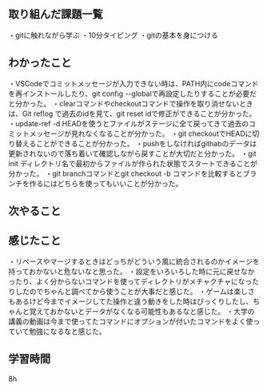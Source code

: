 ## 取り組んだ課題一覧
・gitに触れながら学ぶ
・10分タイピング
・gitの基本を身につける

## わかったこと
・VSCodeでコミットメッセージが入力できない時は、PATH内にcodeコマンドを再インストールしたり、git config --globalで再設定したりすることが必要だと分かった。
・clearコマンドやcheckoutコマンドで操作を取り消せないときは、Git reflog で過去のidを見て、git reset idで修正ができることが分かった。
・update-ref -d HEADを使うとファイルがステージに全て戻ってきて過去のコミットメッセージが見れなくなることが分かった。
・git checkoutでHEADに切り替えることができることが分かった。
・pushをしなければgithabのデータは更新されないので落ち着いて確認しながら戻すことが大切だと分かった。
・git init ディレクトリ名で最初からファイルが作られた状態でスタートできることが分かった。
・git branchコマンドとgit checkout -b コマンドを比較するとブランチを作るにはどちらを使ってもいいことが分かった。
## 次やること

## 感じたこと
・リベースやマージするときはどっちがどういう風に統合されるのかイメージを持っておかないと危ないなと思った。
・設定をいろいろした時に元に戻せなかったり、よく分からないコマンドを使ってディレクトリがメチャクチャになったりしたのでちゃんと調べてから使うことが大事だと感じた。
・ゲームは楽しさもあるけど今までイメージしてた操作と違う動きをした時はびっくりしたし、ちゃんと覚えておかないとデータがなくなる可能性もあるなと感じた。
・大学の講義の動画は今まで使ってたコマンドにオプションが付いたコマンドをよく使っていて勉強になるなと感じた。
## 学習時間
8h
